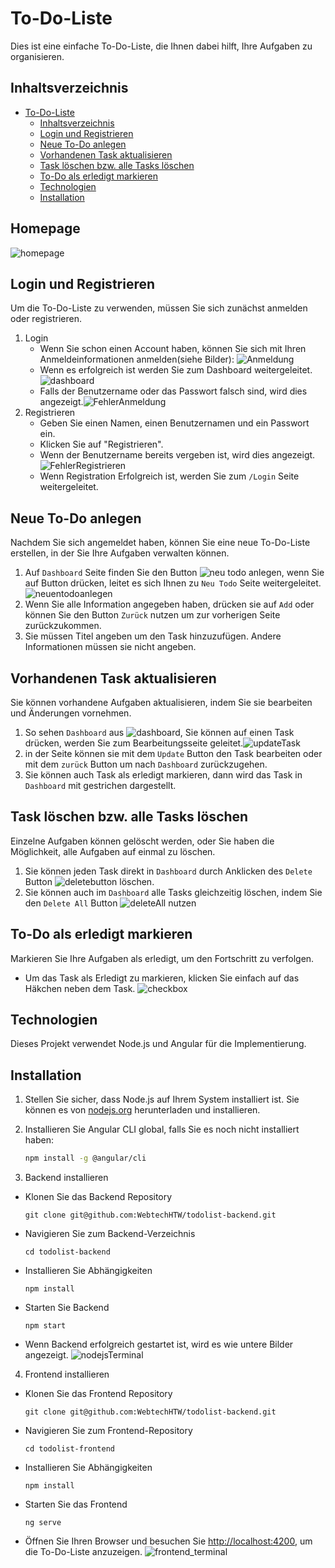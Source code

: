 # To-Do-Liste

Dies ist eine einfache To-Do-Liste, die Ihnen dabei hilft, Ihre Aufgaben zu organisieren.

## Inhaltsverzeichnis

- [To-Do-Liste](#to-do-liste)
  - [Inhaltsverzeichnis](#inhaltsverzeichnis)
  - [Login und Registrieren](#login-und-registrieren)
  - [Neue To-Do anlegen](#neue-to-do-anlegen)
  - [Vorhandenen Task aktualisieren](#vorhandenen-task-aktualisieren)
  - [Task löschen bzw. alle Tasks löschen](#task-löschen-bzw-alle-tasks-löschen)
  - [To-Do als erledigt markieren](#to-do-als-erledigt-markieren)
  - [Technologien](#technologien)
  - [Installation](#installation)

## Homepage
![homepage](https://github.com/WebtechHTW/todolist-frontend/blob/main/bilder/homepage.png)

## Login und Registrieren

Um die To-Do-Liste zu verwenden, müssen Sie sich zunächst anmelden oder registrieren.

1. Login
   + Wenn Sie schon einen Account haben, können Sie sich mit Ihren Anmeldeinformationen anmelden(siehe Bilder): ![Anmeldung](https://github.com/WebtechHTW/todolist-frontend/blob/main/bilder/login.png)
   + Wenn es erfolgreich ist werden Sie zum  Dashboard weitergeleitet.![dashboard](https://github.com/WebtechHTW/todolist-frontend/blob/main/bilder/dashboard.png)
   + Falls der Benutzername oder das Passwort falsch sind, wird dies angezeigt.![FehlerAnmeldung](https://github.com/WebtechHTW/todolist-frontend/blob/main/bilder/loginFehler.png)
2. Registrieren
   +  Geben Sie einen Namen, einen Benutzernamen und ein Passwort ein.
   + Klicken Sie auf "Registrieren".
   + Wenn der Benutzername bereits vergeben ist, wird dies angezeigt.![FehlerRegistrieren](https://github.com/WebtechHTW/todolist-frontend/blob/main/bilder/registrierenFehler.png)
   + Wenn Registration Erfolgreich ist, werden Sie zum `/Login` Seite weitergeleitet.

## Neue To-Do anlegen
Nachdem Sie sich angemeldet haben, können Sie eine neue To-Do-Liste erstellen, in der Sie Ihre Aufgaben verwalten können.

 1. Auf `Dashboard` Seite finden Sie den Button ![neu todo anlegen](https://github.com/WebtechHTW/todolist-frontend/blob/main/bilder/delete_all_add_new_task.png), wenn Sie auf Button drücken, leitet es sich Ihnen zu `Neu Todo` Seite weitergeleitet. ![neuentodoanlegen](https://github.com/WebtechHTW/todolist-frontend/blob/main/bilder/neuenTodo.png)
 2. Wenn Sie alle Information angegeben haben, drücken sie auf `Add` oder können Sie den Button `Zurück`  nutzen um zur vorherigen Seite zurückzukommen.
 3. Sie müssen Titel angeben um  den Task hinzuzufügen. Andere Informationen müssen sie nicht angeben.

## Vorhandenen Task aktualisieren

Sie können vorhandene Aufgaben aktualisieren, indem Sie sie bearbeiten und Änderungen vornehmen.

1. So sehen `Dashboard` aus ![dashboard](https://github.com/WebtechHTW/todolist-frontend/blob/main/bilder/dashboard_with_task.png), Sie können auf einen Task drücken, werden Sie zum  Bearbeitungsseite geleitet.![updateTask](https://github.com/WebtechHTW/todolist-frontend/blob/main/bilder/updatetodo.png)
2. in der Seite können sie mit dem `Update` Button  den Task bearbeiten oder mit dem `zurück` Button um nach `Dashboard` zurückzugehen.
3. Sie können auch Task als erledigt markieren, dann wird das Task in `Dashboard`  mit gestrichen dargestellt.

## Task löschen bzw. alle Tasks löschen

Einzelne Aufgaben können gelöscht werden, oder Sie haben die Möglichkeit, alle Aufgaben auf einmal zu löschen.

1. Sie können jeden Task direkt in `Dashboard`  durch Anklicken des `Delete` Button ![deletebutton](https://github.com/WebtechHTW/todolist-frontend/blob/main/bilder/deletebutton.png)  löschen.
2. Sie können auch im `Dashboard`  alle Tasks gleichzeitig löschen, indem Sie den `Delete All` Button ![deleteAll](https://github.com/WebtechHTW/todolist-frontend/blob/main/bilder/deleteAllButton.png) nutzen

## To-Do als erledigt markieren

Markieren Sie Ihre Aufgaben als erledigt, um den Fortschritt zu verfolgen.
  + Um das Task als Erledigt zu markieren, klicken Sie einfach auf das Häkchen neben dem Task. ![checkbox](https://github.com/WebtechHTW/todolist-frontend/blob/main/bilder/checkboxx.png)

## Technologien

Dieses Projekt verwendet Node.js und Angular für die Implementierung.

## Installation

1. Stellen Sie sicher, dass Node.js auf Ihrem System installiert ist. Sie können es von [nodejs.org](https://nodejs.org/) herunterladen und installieren.

2. Installieren Sie Angular CLI global, falls Sie es noch nicht installiert haben:
   ```bash
   npm install -g @angular/cli
3. Backend installieren
+ Klonen Sie das Backend Repository
    ```
    git clone git@github.com:WebtechHTW/todolist-backend.git
    ```
+ Navigieren Sie zum Backend-Verzeichnis
  ```
  cd todolist-backend
  ```
+ Installieren Sie Abhängigkeiten
  ```
  npm install
  ````
+ Starten Sie Backend
  ```
  npm start
  ```
+ Wenn Backend erfolgreich gestartet ist, wird es wie untere Bilder angezeigt.
 ![nodejsTerminal](https://github.com/WebtechHTW/todolist-frontend/blob/main/bilder/nodejs_terminal.png) 
4. Frontend installieren
+ Klonen Sie das  Frontend Repository
   ```
   git clone git@github.com:WebtechHTW/todolist-backend.git
    ```
+ Navigieren Sie zum Frontend-Repository
  ```
  cd todolist-frontend
  ```
+ Installieren Sie Abhängigkeiten
  ```
  npm install
  ```
+ Starten Sie das Frontend
  ```
  ng serve
  ```
+ Öffnen Sie Ihren Browser und besuchen Sie [http://localhost:4200](http://localhost:4200), um die To-Do-Liste anzuzeigen.
![frontend_terminal](https://github.com/WebtechHTW/todolist-frontend/blob/main/bilder/frontend_terminal.png)
